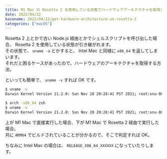 ```yaml
---
title: M1 Mac の Rosetta 2 を使用している状態でハードウェアアーキテクチャを取得したい
date: 2022/04/22
basename: 2022/04/22/get-hardware-architecture-on-rosetta-2
categories: ["macOS"]
---
```


Rosetta 2 上とかで古い Node.js 経由とかでシェルスクリプトを呼び出した場合、 Rosetta 2 を使用している状態が引き継がれます。  
その状態で、 `uname -a` とかすると、 Intel Mac と同様に `x86_64` を返してしまいます。  
それだと困るケースがあったので、ハードウェアのアーキテクチャを取得する方法。

といっても簡単で、 `uname -v` すれば OK です。

```bash
$ uname -v
Darwin Kernel Version 21.2.0: Sun Nov 28 20:28:41 PST 2021; root:xnu-8019.61.5~1/RELEASE_ARM64_T6000

$ arch -x86_64 zsh
$ uname -v
Darwin Kernel Version 21.2.0: Sun Nov 28 20:28:41 PST 2021; root:xnu-8019.61.5~1/RELEASE_ARM64_T6000
```

上が M1 Mac で直接実行した場合、下が M1 Mac で Rosetta 2 経由で実行した場合。  
共に `ARM64` でビルドされていることが分かるので、そこで判定すれば OK。

ちなみに Intel Mac の場合は、 `RELEASE_X86_64_XXXXXX`  になっていたりします。